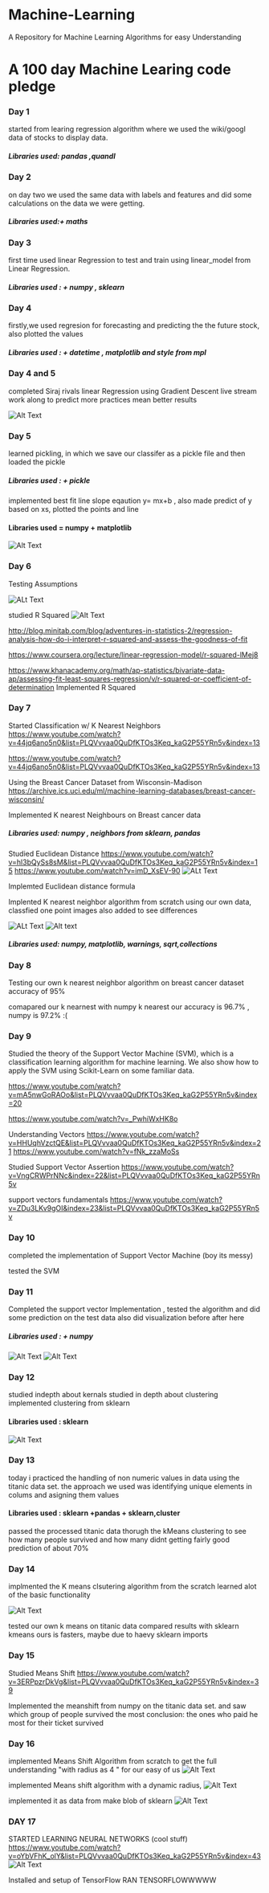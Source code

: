 # Machine-Learning
A Repository for Machine Learning Algorithms for easy Understanding
# A 100 day Machine Learing code pledge

### Day 1
  started from learing regression algorithm where we used the wiki/googl data of stocks to display data.
  ##### Libraries used: pandas ,quandl
  
### Day 2
  on day two we used the same data with labels and features and did some calculations on the data we were getting.
  ##### Libraries used:+ maths
  
### Day 3
  first time used linear Regression to test and train using linear_model from Linear Regression.
  ##### Libraries used : + numpy , sklearn
  
### Day 4
  firstly,we used regresion for forecasting and predicting the the future stock, also plotted the values
  ##### Libraries used : + datetime , matplotlib and style from mpl 
  
### Day 4 and 5 
  completed Siraj rivals linear Regression using Gradient Descent live stream work along to predict more practices mean better results
  
  ![Alt Text](https://github.com/humayuntanwar/Machine-Learning/blob/master/LinearRegressionUsingGradientDescent/gradient_descent_example.gif)
  
  
### Day 5
  learned pickling, in which we save our classifer as a pickle file and then loaded the pickle
  ##### Libraries used :  + pickle
  implemented best fit line slope eqaution y= mx+b , also made predict of y based on xs, plotted the points and line 
  #### Libraries used = numpy + matplotlib
  
  ![Alt Text](https://github.com/humayuntanwar/Machine-Learning/blob/master/plots/best-fit-line-plot.png)
  
  


### Day 6
  Testing Assumptions
  
  ![ALt Text](https://github.com/humayuntanwar/Machine-Learning/blob/master/img/testingassumtion.png)
  
  
  studied R Squared
  ![Alt Text](https://i.stack.imgur.com/xb1VY.png)
  

http://blog.minitab.com/blog/adventures-in-statistics-2/regression-analysis-how-do-i-interpret-r-squared-and-assess-the-goodness-of-fit

https://www.coursera.org/lecture/linear-regression-model/r-squared-lMej8

https://www.khanacademy.org/math/ap-statistics/bivariate-data-ap/assessing-fit-least-squares-regression/v/r-squared-or-coefficient-of-determination
  Implemented R Squared

### Day 7
   Started Classification w/ K Nearest Neighbors
   https://www.youtube.com/watch?v=44jq6ano5n0&list=PLQVvvaa0QuDfKTOs3Keq_kaG2P55YRn5v&index=13
   
   https://www.youtube.com/watch?v=44jq6ano5n0&list=PLQVvvaa0QuDfKTOs3Keq_kaG2P55YRn5v&index=13

   Using the Breast Cancer Dataset from Wisconsin-Madison
   https://archive.ics.uci.edu/ml/machine-learning-databases/breast-cancer-wisconsin/

   Implemented K nearest Neighbours on Breast cancer data
  ##### Libraries used: numpy , neighbors from sklearn, pandas

  Studied Euclidean Distance
  https://www.youtube.com/watch?v=hl3bQySs8sM&list=PLQVvvaa0QuDfKTOs3Keq_kaG2P55YRn5v&index=15
  https://www.youtube.com/watch?v=imD_XsEV-90
  ![ALt Text](https://github.com/humayuntanwar/Machine-Learning/blob/master/img/Euclidean_distance.png)

  Implemted Euclidean distance formula
  
  Implented K nearest neighbor algorithm from scratch using our own data, classfied one point
  images also added to see differences
  
  ![ALt Text](https://github.com/humayuntanwar/Machine-Learning/blob/master/img/knearestunclassified.png) 
  ![Alt text](https://github.com/humayuntanwar/Machine-Learning/blob/master/img/knearestclassified.png)
  
  ##### Libraries used: numpy, matplotlib, warnings, sqrt,collections 

### Day 8

  Testing our own k nearest neighbor algorithm on breast cancer dataset accuracy of 95%

  comapared our k nearnest with numpy k nearest
  our accuracy is 96.7% , numpy is 97.2% :(

### Day 9

  Studied the theory of the Support Vector Machine (SVM), which is a classification learning algorithm for machine learning. We also show how to apply the SVM using Scikit-Learn on some familiar data.

  https://www.youtube.com/watch?v=mA5nwGoRAOo&list=PLQVvvaa0QuDfKTOs3Keq_kaG2P55YRn5v&index=20

  https://www.youtube.com/watch?v=_PwhiWxHK8o

  Understanding Vectors
  https://www.youtube.com/watch?v=HHUqhVzctQE&list=PLQVvvaa0QuDfKTOs3Keq_kaG2P55YRn5v&index=21
  https://www.youtube.com/watch?v=fNk_zzaMoSs

  Studied Support Vector Assertion
  https://www.youtube.com/watch?v=VngCRWPrNNc&index=22&list=PLQVvvaa0QuDfKTOs3Keq_kaG2P55YRn5v

  support vectors fundamentals
  https://www.youtube.com/watch?v=ZDu3LKv9gOI&index=23&list=PLQVvvaa0QuDfKTOs3Keq_kaG2P55YRn5v
  
### Day 10
  completed the implementation of Support Vector Machine (boy its messy)

  tested the SVM
  
 ### Day 11
  Completed the support vector Implementation , tested the algorithm and did some prediction on the test data
  also did visualization
  before after here 
  ##### Libraries used :  + numpy
  
  ![Alt Text](https://github.com/humayuntanwar/Machine-Learning/blob/master/plots/SvmInitialtest.png)
  ![Alt Text](https://github.com/humayuntanwar/Machine-Learning/blob/master/plots/classificatinwithprediction.png)

  
 ### Day 12
  studied indepth about kernals
  studied in depth about clustering
  implemented clustering from sklearn
	
  #### Libraries used : sklearn

  ![Alt Text](https://github.com/humayuntanwar/Machine-Learning/blob/master/plots/cluster-1.png)

  

 ### Day 13
  
  today i practiced the handling of non numeric values in data using the titanic data set.
  the approach we used was identifying unique elements in colums and asigning them values

  #### Libraries used : sklearn +pandas + sklearn,cluster

  passed the processed titanic data thorugh the kMeans clustering to see how many people survived
  and how many didnt getting fairly good prediction of about 70%

 ### Day 14
  implmented the K means clsutering algorithm from the scratch learned alot of the basic functionality

  ![Alt Text](https://github.com/humayuntanwar/Machine-Learning/blob/master/plots/centroids.png)

  tested our own k means on titanic data
  compared results with sklearn kmeans
  ours is fasters, maybe due to haevy sklearn imports


### Day 15
  Studied Means Shift
  https://www.youtube.com/watch?v=3ERPpzrDkVg&list=PLQVvvaa0QuDfKTOs3Keq_kaG2P55YRn5v&index=39

  Implemented the meanshift from numpy on the titanic data set.
  and saw which group of people survived the most
  conclusion: the ones who paid he most for their ticket survived

### Day 16
  implemented Means Shift Algorithm from scratch to get the full understanding 
  "with radius as 4 " for our easy of us
  ![Alt Text](https://github.com/humayuntanwar/Machine-Learning/blob/master/plots/means_shift_r=4.png)

  implemented Means shift algorithm with a dynamic radius,
  ![Alt Text](https://github.com/humayuntanwar/Machine-Learning/blob/master/plots/MSdynamicradius.png)

  implemented it as data from make blob of sklearn
  ![Alt Text](https://github.com/humayuntanwar/Machine-Learning/blob/master/plots/mswithblobn50.png)


### DAY 17
  STARTED LEARNING NEURAL NETWORKS (cool stuff)
  https://www.youtube.com/watch?v=oYbVFhK_olY&list=PLQVvvaa0QuDfKTOs3Keq_kaG2P55YRn5v&index=43
  ![Alt Text](https://github.com/humayuntanwar/Machine-Learning/blob/master/img/neural.png)

  Installed and setup of TensorFlow
  RAN TENSORFLOWWWWW
